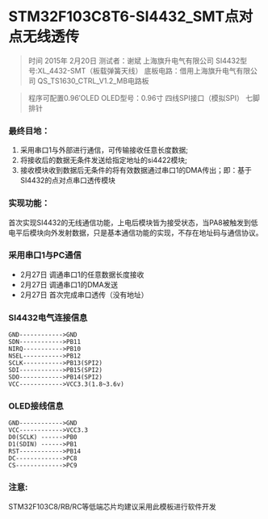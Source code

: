 ﻿
# STM32F103C8T6-SI4432_SMT点对点无线透传

> 时间 2015年 2月20日
> 测试者：谢斌 上海旗升电气有限公司
> SI4432型号:XL_4432-SMT（板载弹簧天线）
> 底板电路：借用上海旗升电气有限公司 QS_TS1630_CTRL_V1.2_MB电路板

> 程序可配置0.96′OLED
> OLED型号：0.96寸 四线SPI接口（模拟SPI）  七脚排针


### 最终目地：

1. 采用串口1与外部进行通信，可传输接收任意长度数据;
2. 将接收后的数据无条件发送给指定地址的si4422模块;
3. 接收模块收到数据后无条件的将有效数据通过串口1的DMA传出；即：基于SI4432的点对点串口透传模块
 

### 实现功能：

首次实现SI4432的无线通信功能，上电后模块皆为接受状态，当PA8被触发到低电平后模块向外发射数据，只是基本通信功能的实现，不存在地址码与通信协议。


### 采用串口1与PC通信
- 2月27日 调通串口1的任意数据长度接收
- 2月27日 调通串口1的DMA发送
- 2月27日 首次完成串口透传（没有地址）

### SI4432电气连接信息
```
GND------------>GND
SDN------------>PB11
NIRQ----------->PB10
NSEL----------->PB12
SCLK----------->PB13(SPI2)
SDI------------>PB15(SPI2)
SDO------------>PB14(SPI2)
VCC------------>VCC3.3(1.8~3.6v)

```

### OLED接线信息

```
GND------------>GND
VCC------------>VCC3.3
D0(SCLK) ------>PB0
D1(SDIN) ------>PB1
RST------------>PB14
DC------------->PC8
CS------------->PC9
```

### 注意:

STM32F103C8/RB/RC等低端芯片均建议采用此模板进行软件开发